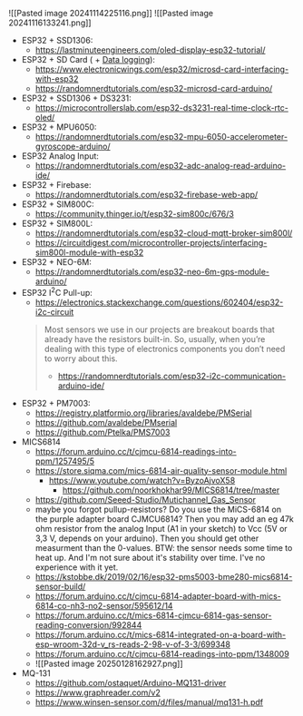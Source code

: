 ![[Pasted image 20241114225116.png]]
![[Pasted image 20241116133241.png]]

- ESP32 + SSD1306: 
	- https://lastminuteengineers.com/oled-display-esp32-tutorial/
- ESP32 + SD Card ( + [Data logging](https://randomnerdtutorials.com/esp32-microsd-card-arduino/#webserversdcard)): 
	- https://www.electronicwings.com/esp32/microsd-card-interfacing-with-esp32
	- https://randomnerdtutorials.com/esp32-microsd-card-arduino/
- ESP32 + SSD1306 + DS3231:
	- https://microcontrollerslab.com/esp32-ds3231-real-time-clock-rtc-oled/
- ESP32 + MPU6050:
	- https://randomnerdtutorials.com/esp32-mpu-6050-accelerometer-gyroscope-arduino/
- ESP32 Analog Input:
	- https://randomnerdtutorials.com/esp32-adc-analog-read-arduino-ide/
- ESP32 + Firebase:
	- https://randomnerdtutorials.com/esp32-firebase-web-app/
- ESP32 + SIM800C:
	- https://community.thinger.io/t/esp32-sim800c/676/3
- ESP32 + SIM800L:
	- https://randomnerdtutorials.com/esp32-cloud-mqtt-broker-sim800l/
	- https://circuitdigest.com/microcontroller-projects/interfacing-sim800l-module-with-esp32
- ESP32 + NEO-6M:
	- https://randomnerdtutorials.com/esp32-neo-6m-gps-module-arduino/
- ESP32 I<sup>2</sup>C Pull-up: 
	- https://electronics.stackexchange.com/questions/602404/esp32-i2c-circuit
	> Most sensors we use in our projects are breakout boards that already have the resistors built-in. So, usually, when you’re dealing with this type of electronics components you don’t need to worry about this.
	> - https://randomnerdtutorials.com/esp32-i2c-communication-arduino-ide/
- ESP32 + PM7003:
	- https://registry.platformio.org/libraries/avaldebe/PMSerial
	- https://github.com/avaldebe/PMserial
	- https://github.com/Ptelka/PMS7003
- MICS6814
	- https://forum.arduino.cc/t/cjmcu-6814-readings-into-ppm/1257495/5
	- https://store.siqma.com/mics-6814-air-quality-sensor-module.html
		- https://www.youtube.com/watch?v=ByzoAjvoX58
			- https://github.com/noorkhokhar99/MICS6814/tree/master
	- https://github.com/Seeed-Studio/Mutichannel_Gas_Sensor
	- maybe you forgot pullup-resistors? Do you use the MiCS-6814 on the purple adapter board CJMCU6814? Then you may add an eg 47k ohm resistor from the analog Input (A1 in your sketch) to Vcc (5V or 3,3 V, depends on your arduino). Then you should get other measurment than the 0-values.  BTW: the sensor needs some time to heat up. And I'm not sure about it's stability over time. I've no experience with it yet.
	- https://kstobbe.dk/2019/02/16/esp32-pms5003-bme280-mics6814-sensor-build/
	- https://forum.arduino.cc/t/cjmcu-6814-adapter-board-with-mics-6814-co-nh3-no2-sensor/595612/14
	- https://forum.arduino.cc/t/mics-6814-cjmcu-6814-gas-sensor-reading-conversion/992844
	- https://forum.arduino.cc/t/mics-6814-integrated-on-a-board-with-esp-wroom-32d-v_rs-reads-2-98-v-of-3-3/699348
	- https://forum.arduino.cc/t/cjmcu-6814-readings-into-ppm/1348009
	- ![[Pasted image 20250128162927.png]]
- MQ-131
	- https://github.com/ostaquet/Arduino-MQ131-driver
	- https://www.graphreader.com/v2
	- https://www.winsen-sensor.com/d/files/manual/mq131-h.pdf